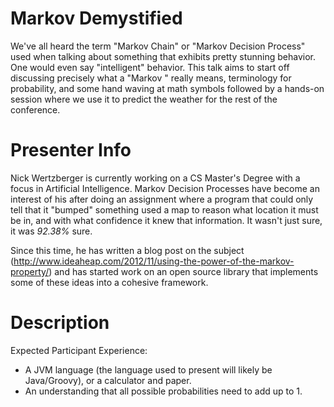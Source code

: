 Markov Demystified
==================

We've all heard the term "Markov Chain" or "Markov Decision Process" used when talking about
something that exhibits pretty stunning behavior. One would even say "intelligent" behavior.
This talk aims to start off discussing precisely what a "Markov <insert term>" really means,
terminology for probability, and some hand waving at math symbols followed by a hands-on
session where we use it to predict the weather for the rest of the conference.

Presenter Info
==============

Nick Wertzberger is currently working on a CS Master's Degree with a focus in Artificial
Intelligence. Markov Decision Processes have become an interest of his after doing an
assignment where a program that could only tell that it "bumped" something used a map
to reason what location it must be in, and with what confidence it knew that information.
It wasn't just sure, it was *92.38%* sure.

Since this time, he has written a blog post on the subject
(http://www.ideaheap.com/2012/11/using-the-power-of-the-markov-property/)
and has started work on an open source library that implements some of these ideas into
a cohesive framework.

Description
===========

Expected Participant Experience:
* A JVM language (the language used to present will likely be Java/Groovy), or a calculator and paper.
* An understanding that all possible probabilities need to add up to 1.
